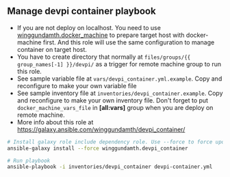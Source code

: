 Manage devpi container playbook
---------------------------------------------------------------------------

- If you are not deploy on localhost. You need to use [winggundamth.docker_machine](docker_machine.md) to prepare target host with docker-machine first. And this role will use the same configuration to manage container on target host.
- You have to create directory that normally at ```files/groups/{{ group_names[-1] }}/devpi/``` as a trigger for remote machine group to run this role.
- See sample variable file at ```vars/devpi_container.yml.example```. Copy and reconfigure to make your own variable file
- See sample inventory file at ```inventories/devpi_container.example```. Copy and reconfigure to make your own inventory file. Don't forget to put ```docker_machine_vars_file``` in **[all:vars]** group when you are deploy on remote machine.
- More info about this role at https://galaxy.ansible.com/winggundamth/devpi_container/

```bash
# Install galaxy role include dependency role. Use --force to force update to latest
ansible-galaxy install --force winggundamth.devpi_container

# Run playbook
ansible-playbook -i inventories/devpi_container devpi-container.yml
```
